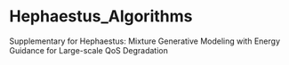 # Hephaestus_Algorithms
Supplementary for Hephaestus: Mixture Generative Modeling with Energy Guidance for Large-scale QoS Degradation
